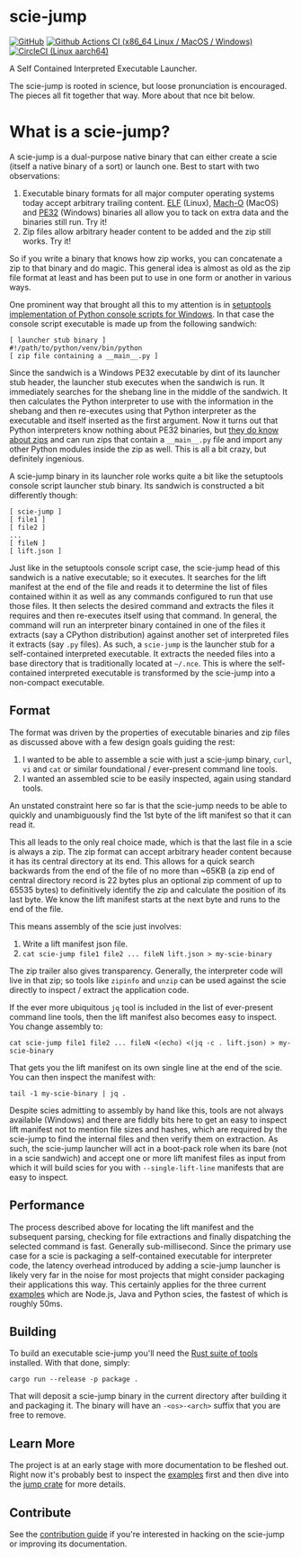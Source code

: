 # scie-jump

[![GitHub](https://img.shields.io/github/license/a-scie/jump)](LICENSE)
[![Github Actions CI (x86_64 Linux / MacOS / Windows)](https://github.com/a-scie/jump/actions/workflows/ci.yml/badge.svg)](https://github.com/a-scie/jump/actions/workflows/ci.yml)
[![CircleCI (Linux aarch64)](https://circleci.com/gh/a-scie/jump.svg?style=svg)](https://circleci.com/gh/a-scie/jump)

A Self Contained Interpreted Executable Launcher.

The scie-jump is rooted in science, but loose pronunciation is encouraged. The pieces all fit
together that way. More about that nce bit below.

# What is a scie-jump?

A scie-jump is a dual-purpose native binary that can either create a scie (itself a native binary of
a sort) or launch one. Best to start with two observations:

1. Executable binary formats for all major computer operating systems today accept arbitrary 
   trailing content. [ELF](https://en.wikipedia.org/wiki/Executable_and_Linkable_Format) (Linux), 
   [Mach-O](https://en.wikipedia.org/wiki/Mach-O) (MacOS) and [PE32](
   https://en.wikipedia.org/wiki/Portable_Executable) (Windows) binaries all allow you to tack
   on extra data and the binaries still run. Try it!
2. Zip files allow arbitrary header content to be added and the zip still works. Try it!

So if you write a binary that knows how zip works, you can concatenate a zip to that binary and do
magic. This general idea is almost as old as the zip file format at least and has been put to use
in one form or another in various ways.

One prominent way that brought all this to my attention is in [setuptools implementation of Python
console scripts for Windows](https://github.com/pypa/setuptools/blob/main/launcher.c). In that case
the console script executable is made up from the following sandwich:

```
[ launcher stub binary ]
#!/path/to/python/venv/bin/python
[ zip file containing a __main__.py ]
```

Since the sandwich is a Windows PE32 executable by dint of its launcher stub header, the launcher
stub executes when the sandwich is run. It immediately searches for the shebang line in the middle
of the sandwich. It then calculates the Python interpreter to use with the information in the
shebang and then re-executes using that Python interpreter as the executable and itself inserted as
the first argument. Now it turns out that Python interpreters know nothing about PE32 binaries, but
[they do know about zips](
https://docs.python.org/3/library/zipapp.html#the-python-zip-application-archive-format) and can run
zips that contain a `__main__.py` file and import any other Python modules inside the zip as well.
This is all a bit crazy, but definitely ingenious.

A scie-jump binary in its launcher role works quite a bit like the setuptools console script
launcher stub binary. Its sandwich is constructed a bit differently though:

```
[ scie-jump ]
[ file1 ]
[ file2 ]
...
[ fileN ]
[ lift.json ]
```

Just like in the setuptools console script case, the scie-jump head of this sandwich is a native
executable; so it executes. It searches for the lift manifest at the end of the file and reads it
to determine the list of files contained within it as well as any commands configured to run that
use those files. It then selects the desired command and extracts the files it requires and then
re-executes itself using that command. In general, the command will run an interpreter binary
contained in one of the files it extracts (say a CPython distribution) against another set of
interpreted files it extracts (say `.py` files). As such, a `scie-jump` is the launcher stub for a
self-contained interpreted executable. It extracts the needed files into a base directory that is
traditionally located at `~/.nce`. This is where the self-contained interpreted executable is
transformed by the scie-jump into a non-compact executable.

## Format

The format was driven by the properties of executable binaries and zip files as discussed above with
a few design goals guiding the rest:

1. I wanted to be able to assemble a scie with just a scie-jump binary, `curl`, `vi` and `cat` or
   similar foundational / ever-present command line tools.
2. I wanted an assembled scie to be easily inspected, again using standard tools.

An unstated constraint here so far is that the scie-jump needs to be able to quickly and
unambiguously find the 1st byte of the lift manifest so that it can read it.

This all leads to the only real choice made, which is that the last file in a scie is always a zip.
The zip format can accept arbitrary header content because it has its central directory at its end.
This allows for a quick search backwards from the end of the file of no more than ~65KB (a zip end
of central directory record is 22 bytes plus an optional zip comment of up to 65535 bytes) to
definitively identify the zip and calculate the position of its last byte. We know the lift manifest
starts at the next byte and runs to the end of the file.

This means assembly of the scie just involves:

1. Write a lift manifest json file.
2. `cat scie-jump file1 file2 ... fileN lift.json > my-scie-binary`

The zip trailer also gives transparency. Generally, the interpreter code will live in that zip; so
tools like `zipinfo` and `unzip` can be used against the scie directly to inspect / extract the
application code.

If the ever more ubiquitous `jq` tool is included in the list of ever-present command line tools,
then the lift manifest also becomes easy to inspect. You change assembly to:
```
cat scie-jump file1 file2 ... fileN <(echo) <(jq -c . lift.json) > my-scie-binary
```

That gets you the lift manifest on its own single line at the end of the scie. You can then inspect
the manifest with:
```
tail -1 my-scie-binary | jq .
```

Despite scies admitting to assembly by hand like this, tools are not always available (Windows) and
there are fiddly bits here to get an easy to inspect lift manifest not to mention file sizes and
hashes, which are required by the scie-jump to find the internal files and then verify them on
extraction. As such, the scie-jump launcher will act in a boot-pack role when its bare (not in a
scie sandwich) and accept one or more lift manifest files as input from which it will build scies
for you with `--single-lift-line` manifests that are easy to inspect.

## Performance

The process described above for locating the lift manifest and the subsequent parsing, checking for
file extractions and finally dispatching the selected command is fast. Generally sub-millisecond.
Since the primary use case for a scie is packaging a self-contained executable for interpreter code,
the latency overhead introduced by adding a scie-jump launcher is likely very far in the noise for
most projects that might consider packaging their applications this way. This certainly applies for
the three current [examples](examples) which are Node.js, Java and Python scies, the fastest of
which is roughly 50ms.

## Building

To build an executable scie-jump you'll need the [Rust suite of tools](https://rustup.rs/) 
installed. With that done, simply:
```
cargo run --release -p package .
```

That will deposit a scie-jump binary in the current directory after building it and packaging it.
The binary will have an `-<os>-<arch>` suffix that you are free to remove.

## Learn More

The project is at an early stage with more documentation to be fleshed out. Right now it's probably
best to inspect the [examples](examples/README.md) first and then dive into the [jump crate](
jump/README.md) for more details.

## Contribute

See the [contribution guide](CONTRIBUTING.md) if you're interested in hacking on the scie-jump or
improving its documentation.

